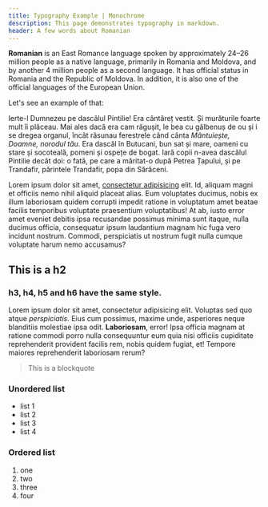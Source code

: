 ```yaml
---
title: Typography Example | Monochrome
description: This page demonstrates typography in markdown.
header: A few words about Romanian
---
```


**Romanian** is an East Romance language spoken by approximately 24–26 million people as a native language, primarily in Romania and Moldova, and by another 4 million people as a second language. It has official status in Romania and the Republic of Moldova. In addition, it is also one of the official languages of the European Union.

Let's see an example of that:

Ierte-l Dumnezeu pe dascălul Pintilie! Era cântăreț vestit. Și murăturile foarte mult îi plăceau. Mai ales dacă era cam răgușit, le bea cu gălbenuș de ou și i se dregea organul, încât răsunau ferestrele când cânta _Mântuiește, Doamne, norodul tău_. Era dascăl în Butucani, bun sat și mare, oameni cu stare și socoteală, pomeni și ospețe de bogat. Iară copii n-avea dascălul Pintilie decât doi: o fată, pe care a măritat-o după Petrea Țapului, și pe Trandafir, părintele Trandafir, popa din Sărăceni.


Lorem ipsum dolor sit amet, [consectetur adipisicing](http://www.example.com) elit. Id, aliquam magni et officiis nemo nihil aliquid placeat alias. Eum voluptates ducimus, nobis ex illum laboriosam quidem corrupti impedit ratione in voluptatum amet beatae facilis temporibus voluptate praesentium voluptatibus! At ab, iusto error amet eveniet debitis ipsa recusandae possimus minima sunt itaque, nulla ducimus officia, consequatur ipsum laudantium magnam hic fuga vero incidunt nostrum. Commodi, perspiciatis ut nostrum fugit nulla cumque voluptate harum nemo accusamus? 

## This is a h2

### h3, h4, h5 and h6 have the same style.

Lorem ipsum dolor sit amet, consectetur adipisicing elit. Voluptas sed quo atque *perspiciatis*. Eius cum possimus, maxime unde, asperiores neque blanditiis molestiae ipsa odit. **Laboriosam**, error! Ipsa officia magnam at ratione commodi porro nulla consequuntur eum quia nisi officiis cupiditate reprehenderit provident facilis rem, nobis quidem fugiat, et! Tempore maiores reprehenderit laboriosam rerum? 

> This is a blockquote

### Unordered list
- list 1
- list 2
- list 3
- list 4

### Ordered list
1. one
2. two
3. three
4. four
